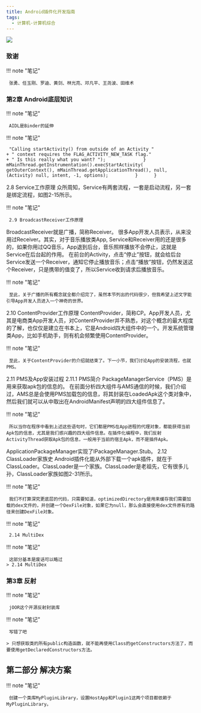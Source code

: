 ```yaml
---
title: Android插件化开发指南
tags:
  - 计算机-计算机综合
---
```


![](https://cdn.weread.qq.com/weread/cover/46/YueWen_22917911/s_YueWen_22917911.jpg)


### 致谢




!!! note "笔记"

	 张勇、任玉刚、罗迪、黄剑、林光亮、邓凡平、王尧波、田维术 


### 第2章 Android底层知识




!!! note "笔记"

	 AIDL是Binder的延伸 


!!! note "笔记"

	 "Calling startActivity() from outside of an Activity "￼                     + " context requires the FLAG_ACTIVITY_NEW_TASK flag."￼                     + " Is this really what you want? ");￼             }￼             mMainThread.getInstrumentation().execStartActivity(￼                     getOuterContext(), mMainThread.getApplicationThread(), null,￼                     (Activity) null, intent, -1, options);￼         }￼     }
2.8 Service工作原理
众所周知，Service有两套流程，一套是启动流程，另一套是绑定流程，如图2-15所示。 


!!! note "笔记"

	 2.9 BroadcastReceiver工作原理
BroadcastReceiver就是广播，简称Receiver。
很多App开发人员表示，从来没用过Receiver。其实，对于音乐播放类App, Service和Receiver用的还是很多的，如果你用过QQ音乐，App退到后台，音乐照样播放不会停止，这就是Service在后台起的作用。
在前台的Activity，点击“停止”按钮，就会给后台Service发送一个Receiver，通知它停止播放音乐；点击“播放”按钮，仍然发送这个Receiver，只是携带的值变了，所以Service收到请求后播放音乐。 


!!! note "笔记"

	 至此，关于广播的所有概念就全都介绍完了，虽然本节列出的代码很少，但我希望上述文字能引导App开发人员进入一个神奇的世界。
2.10 ContentProvider工作原理
ContentProvider，简称CP。App开发人员，尤其是电商类App开发人员，对ContentProvider并不熟悉，对这个概念的最大程度的了解，也仅仅是建立在书本上，它是Android四大组件中的一个。开发系统管理类App，比如手机助手，则有机会频繁使用ContentProvider。 


!!! note "笔记"

	 至此，关于ContentProvider的介绍就结束了。下一小节，我们讨论App的安装流程，也就PMS。
2.11 PMS及App安装过程
2.11.1 PMS简介
PackageManagerService（PMS）是用来获取apk包的信息的。
在前面分析四大组件与AMS通信的时候，我们介绍过，AMS总是会使用PMS加载包的信息，将其封装在LoadedApk这个类对象中，然后我们就可以从中取出在AndroidManifest声明的四大组件信息了。 


!!! note "笔记"

	 所以当你在程序中看到上述这些语句时，它们都是PMS在App进程的代理对象，都能获得当前Apk包的信息，尤其是我们感兴趣的四大组件信息。在插件化编程中，我们反射ActivityThread获取Apk包的信息，一般用于当前的宿主Apk，而不是插件Apk。
ApplicationPackageManager实现了IPackageManager.Stub。
2.12 ClassLoader家族史
Android插件化能从外部下载一个apk插件，就在于ClassLoader。ClassLoader是一个家族。ClassLoader是老祖先，它有很多儿孙，ClassLoader家族如图2-31所示。 


!!! note "笔记"

	 我们不打算深究更底层的代码，只需要知道，optimizedDirectory是用来缓存我们需要加载的dex文件的，并创建一个DexFile对象，如果它为null，那么会直接使用dex文件原有的路径来创建DexFile对象。 


!!! note "笔记"

	 2.14 MultiDex 


!!! note "笔记"

	 这部分基本是废话可以略过 
	> 2.14 MultiDex




### 第3章 反射




!!! note "笔记"

	 jOOR这个开源反射封装库 


!!! note "笔记"

	 写错了吧
 
	> 只想获取类的所有public构造函数，就不能再使用Class的getConstructors方法了，而要使用getDeclaredConstructors方法。




## 第二部分 解决方案




!!! note "笔记"

	 创建一个类库MyPluginLibrary，设置HostApp和Plugin1这两个项目都依赖于MyPluginLibrary。 

